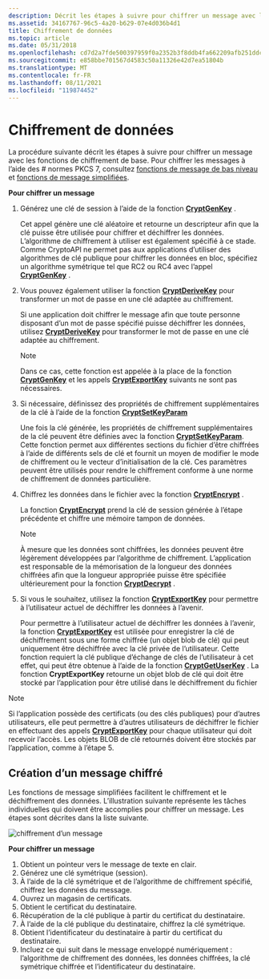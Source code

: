 ```yaml
---
description: Décrit les étapes à suivre pour chiffrer un message avec les fonctions de chiffrement de base.
ms.assetid: 34167767-96c5-4a20-b629-07e4d036b4d1
title: Chiffrement de données
ms.topic: article
ms.date: 05/31/2018
ms.openlocfilehash: cd7d2a7fde500397959f0a2352b3f8ddb4fa662209afb251ddceaa8774048f9c
ms.sourcegitcommit: e858bbe701567d4583c50a11326e42d7ea51804b
ms.translationtype: MT
ms.contentlocale: fr-FR
ms.lasthandoff: 08/11/2021
ms.locfileid: "119874452"
---
```

# <a name="encrypting-data"></a>Chiffrement de données

La procédure suivante décrit les étapes à suivre pour chiffrer un message avec les fonctions de chiffrement de base. Pour chiffrer les messages à l’aide des \# normes PKCS 7, consultez [fonctions de message de bas niveau](cryptography-functions.md) et [fonctions de message simplifiées](cryptography-functions.md).

**Pour chiffrer un message**

1.  Générez une clé de session à l’aide de la fonction [**CryptGenKey**](/windows/desktop/api/Wincrypt/nf-wincrypt-cryptgenkey) .

    Cet appel génère une clé aléatoire et retourne un descripteur afin que la clé puisse être utilisée pour chiffrer et déchiffrer les données. L’algorithme de chiffrement à utiliser est également spécifié à ce stade. Comme CryptoAPI ne permet pas aux applications d’utiliser des algorithmes de clé publique pour chiffrer les données en bloc, spécifiez un algorithme symétrique tel que RC2 ou RC4 avec l’appel [**CryptGenKey**](/windows/desktop/api/Wincrypt/nf-wincrypt-cryptgenkey) .

2.  Vous pouvez également utiliser la fonction [**CryptDeriveKey**](/windows/desktop/api/Wincrypt/nf-wincrypt-cryptderivekey) pour transformer un mot de passe en une clé adaptée au chiffrement.

    Si une application doit chiffrer le message afin que toute personne disposant d’un mot de passe spécifié puisse déchiffrer les données, utilisez [**CryptDeriveKey**](/windows/desktop/api/Wincrypt/nf-wincrypt-cryptderivekey) pour transformer le mot de passe en une clé adaptée au chiffrement.

    > [!Note]  
    > Dans ce cas, cette fonction est appelée à la place de la fonction [**CryptGenKey**](/windows/desktop/api/Wincrypt/nf-wincrypt-cryptgenkey) et les appels [**CryptExportKey**](/windows/desktop/api/Wincrypt/nf-wincrypt-cryptexportkey) suivants ne sont pas nécessaires.

     

3.  Si nécessaire, définissez des propriétés de chiffrement supplémentaires de la clé à l’aide de la fonction [**CryptSetKeyParam**](/windows/desktop/api/Wincrypt/nf-wincrypt-cryptsetkeyparam)

    Une fois la clé générée, les propriétés de chiffrement supplémentaires de la clé peuvent être définies avec la fonction [**CryptSetKeyParam**](/windows/desktop/api/Wincrypt/nf-wincrypt-cryptsetkeyparam). Cette fonction permet aux différentes sections du fichier d’être chiffrées à l’aide de différents sels de clé et fournit un moyen de modifier le mode de chiffrement ou le vecteur d’initialisation de la clé. Ces paramètres peuvent être utilisés pour rendre le chiffrement conforme à une norme de chiffrement de données particulière.

4.  Chiffrez les données dans le fichier avec la fonction [**CryptEncrypt**](/windows/desktop/api/Wincrypt/nf-wincrypt-cryptencrypt) .

    La fonction [**CryptEncrypt**](/windows/desktop/api/Wincrypt/nf-wincrypt-cryptencrypt) prend la clé de session générée à l’étape précédente et chiffre une mémoire tampon de données.

    > [!Note]  
    > À mesure que les données sont chiffrées, les données peuvent être légèrement développées par l’algorithme de chiffrement. L’application est responsable de la mémorisation de la longueur des données chiffrées afin que la longueur appropriée puisse être spécifiée ultérieurement pour la fonction [**CryptDecrypt**](/windows/desktop/api/Wincrypt/nf-wincrypt-cryptdecrypt) .

     

5.  Si vous le souhaitez, utilisez la fonction [**CryptExportKey**](/windows/desktop/api/Wincrypt/nf-wincrypt-cryptexportkey) pour permettre à l’utilisateur actuel de déchiffrer les données à l’avenir.

    Pour permettre à l’utilisateur actuel de déchiffrer les données à l’avenir, la fonction [**CryptExportKey**](/windows/desktop/api/Wincrypt/nf-wincrypt-cryptexportkey) est utilisée pour enregistrer la clé de déchiffrement sous une forme chiffrée (un objet blob de clé) qui peut uniquement être déchiffrée avec la clé privée de l’utilisateur. Cette fonction requiert la clé publique d’échange de clés de l’utilisateur à cet effet, qui peut être obtenue à l’aide de la fonction [**CryptGetUserKey**](/windows/desktop/api/Wincrypt/nf-wincrypt-cryptgetuserkey) . La fonction **CryptExportKey** retourne un objet blob de clé qui doit être stocké par l’application pour être utilisé dans le déchiffrement du fichier

> [!Note]  
> Si l’application possède des certificats (ou des clés publiques) pour d’autres utilisateurs, elle peut permettre à d’autres utilisateurs de déchiffrer le fichier en effectuant des appels [**CryptExportKey**](/windows/desktop/api/Wincrypt/nf-wincrypt-cryptexportkey) pour chaque utilisateur qui doit recevoir l’accès. Les objets BLOB de clé retournés doivent être stockés par l’application, comme à l’étape 5.

 

## <a name="creating-an-encrypted-message"></a>Création d’un message chiffré

Les fonctions de message simplifiées facilitent le chiffrement et le déchiffrement des données. L’illustration suivante représente les tâches individuelles qui doivent être accomplies pour chiffrer un message. Les étapes sont décrites dans la liste suivante.

![chiffrement d’un message](images/encmsg.png)

**Pour chiffrer un message**

1.  Obtient un pointeur vers le message de texte en clair.
2.  Générez une clé symétrique (session).
3.  À l’aide de la clé symétrique et de l’algorithme de chiffrement spécifié, chiffrez les données du message.
4.  Ouvrez un magasin de certificats.
5.  Obtient le certificat du destinataire.
6.  Récupération de la clé publique à partir du certificat du destinataire.
7.  À l’aide de la clé publique du destinataire, chiffrez la clé symétrique.
8.  Obtient l’identificateur du destinataire à partir du certificat du destinataire.
9.  Incluez ce qui suit dans le message enveloppé numériquement : l’algorithme de chiffrement des données, les données chiffrées, la clé symétrique chiffrée et l’identificateur du destinataire.

 

 




